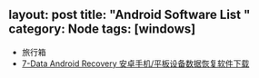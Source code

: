 layout: post
title: "Android Software List "
category: Node
tags: [windows]
---

- 旅行箱
- [7-Data Android Recovery 安卓手机/平板设备数据恢复软件下载](http://www.iplaysoft.com/free/7-data-android-recovery)


